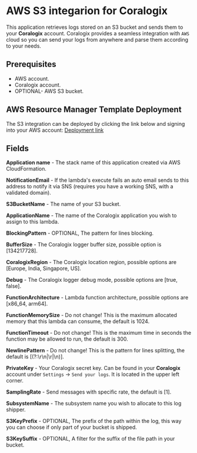 # AWS S3 integarion for Coralogix

This application retrieves logs stored on an S3 bucket and sends them to your **Coralogix** account. 
Coralogix provides a seamless integration with ``AWS`` cloud so you can send your logs from anywhere and parse them according to your needs.

## Prerequisites

* AWS account.
* Coralogix account.
* OPTIONAL- AWS S3 bucket.

## AWS Resource Manager Template Deployment

The S3 integration can be deployed by clicking the link below and signing into your AWS account:
[Deployment link](https://eu-central-1.console.aws.amazon.com/lambda/home?region=eu-central-1#/create/app?applicationId=arn:aws:serverlessrepo:eu-central-1:597078901540:applications/Coralogix-S3)


## Fields

**Application name** - The stack name of this application created via AWS CloudFormation.

**NotificationEmail** - If the lambda's execute fails an auto email sends to this address to notify it via SNS (requires you have a working SNS, with a validated domain).

**S3BucketName** - The name of your S3 bucket.

**ApplicationName** - The name of the Coralogix application you wish to assign to this lambda.

**BlockingPattern** - OPTIONAL, The pattern for lines blocking.

**BufferSize** - The Coralogix logger buffer size, possible option is [134217728].

**CoralogixRegion** - The Coralogix location region, possible options are [Europe, India, Singapore, US].

**Debug** - The Coralogix logger debug mode, possible options are [true, false].

**FunctionArchitecture** - Lambda function architecture, possible options are [x86_64, arm64].

**FunctionMemorySize** - Do not change! This is the maximum allocated memory that this lambda can consume, the default is 1024.

**FunctionTimeout** - Do not change! This is the maximum time in seconds the function may be allowed to run, the default is 300.

**NewlinePattern** - Do not change! This is the pattern for lines splitting, the default is [(?:\r\n|\r|\n)].

**PrivateKey** - Your Coralogix secret key. Can be found in your **Coralogix** account under `Settings` -> `Send your logs`. It is located in the upper left corner.

**SamplingRate** - Send messages with specific rate, the default is [1].

**SubsystemName** - The subsystem name you wish to allocate to this log shipper.

**S3KeyPrefix** - 	OPTIONAL, The prefix of the path within the log, this way you can choose if only part of your bucket is shipped.

**S3KeySuffix** - OPTIONAL, A filter for the suffix of the file path in your bucket.
